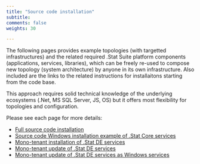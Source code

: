 ```yaml
---
title: "Source code installation"
subtitle: 
comments: false
weights: 30

---
```


The following pages provides example topologies (with targetted infrastructures) and the related required .Stat Suite platform components (applications, services, libraries), which can be freely re-used to compose  new topology (system architecture) by anyone in its own infrastructure. Also included are the links to the related instructions for installaitons starting from the code base.  

This approach requires solid technical knowledge of the underlying ecosystems (.Net, MS SQL Server, JS, OS) but it offers most flexibility for topologies and configuration.  

Please see each page for more details:

* [Full source code installation](/install-source-code/source-code)
* [Source code Windows installation example of .Stat Core services](/install-source-code/Windows-Stat-Core-Services)
* [Mono-tenant installation of .Stat DE services](/install-source-code/monotenant-install-from-artifacts)
* [Mono-tenant update of .Stat DE services](/install-source-code/monotenant-update-from-artifacts)
* [Mono-tenant update of .Stat DE services as Windows services](/install-source-code/monotenant-install-js-as-windows-services)
